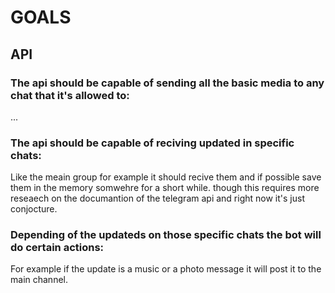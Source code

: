# GOALS

## API

### The api should be capable of sending all the basic media to any chat that it's allowed to:

...

### The api should be capable of reciving updated in specific chats:

Like the meain group for example it should recive them and if possible save them in the memory somwehre for a short while.
though this requires more reseaech on the documantion of the telegram api and right now it's just conjocture.

### Depending of the updateds on those specific chats the bot will do certain actions:

For example if the update is a music or a photo message it will post it to the main channel.
